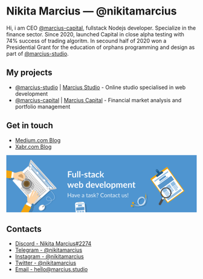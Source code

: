 # Nikita Marcius — @nikitamarcius

Hi, i am CEO [@marcius-capital](https://github.com/marcius-capital), fullstack Nodejs developer. Specialize in the finance sector. Since 2020, launched Capital in close alpha testing with 74% success of trading algoritm. In secound half of 2020 won a Presidential Grant for the education of orphans programming and design as part of [@marcius-studio](https://github.com/marcius-studio).

## My projects

* [@marcius-studio](https://github.com/marcius-studio) | [Marcius Studio](https://marcius.studio) - Online studio specialised in web development
* [@marcius-capital](https://github.com/marcius-capital) | [Marcius Capital](https://marcius.capital) - Financial market analysis and portfolio management

## Get in touch

* [Medium.com Blog](https://medium.com/marcius-studio)
* [Xabr.com Blog](https://habr.com/ru/users/nikitamarcius/)

<a href="//marcius.studio" target="_blank">
<img src="/banner.svg">
</a>

## Contacts

* [Discord - Nikita Marcius#2274](https://discord.com/channels/@me/321971646967840768)
* [Telegram - @nikitamarcius](https://t.me/nikitamarcius)
* [Instagram - @nikitamarcius](https://instagram.com/nikitamarcius/)
* [Twitter - @nikitamarcius](https://twitter.com/nikitamarcius)
* [Email - hello@marcius.studio](mailto:hello@marcius.studio)
